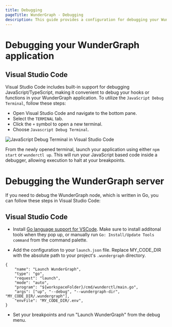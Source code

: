 ```yaml
---
title: Debugging
pageTitle: WunderGraph - Debugging
description: This guide provides a configuration for debugging your WunderGraph applications with your IDE
---
```


# Debugging your WunderGraph application

## Visual Studio Code

Visual Studio Code includes built-in support for debugging JavaScript/TypeScript, making it convenient to debug your hooks or functions in your WunderGraph application. To utilize the `JavaScript Debug Terminal`, follow these steps:

- Open Visual Studio Code and navigate to the bottom pane.
- Select the `TERMINAL` tab.
- Click the `+` symbol to open a new terminal.
- Choose `Javascript Debug Terminal`.

![JavaScript Debug Terminal in Visual Studio Code](/images/debugging_vscode.png)

From the newly opened terminal, launch your application using either `npm start` or `wunderctl up`.
This will run your JavaScript based code inside a debugger, allowing execution to halt at your
breakpoints.

# Debugging the WunderGraph server

If you need to debug the WunderGraph node, which is written in Go, you can follow these steps in Visual Studio Code:

## Visual Studio Code

- Install [Go language support for VSCode](https://marketplace.visualstudio.com/items?itemName=golang.Go). Make sure to install additonal tools when they pop up, or manually run `Go: Install/Update Tools command` from the command palette.

- Add the configuration to your `launch.json` file. Replace MY_CODE_DIR with the absolute path to your project's `.wundergraph` directory.

```
{
    "name": "Launch WunderGraph",
    "type": "go",
    "request": "launch",
    "mode": "auto",
    "program": "${workspaceFolder}/cmd/wunderctl/main.go",
    "args": ["up", "--debug", "--wundergraph-dir", "MY_CODE_DIR/.wundergraph"],
    "envFile": "MY_CODE_DIR/.env",
}
```

- Set your breakpoints and run "Launch WunderGraph" from the debug menu.
